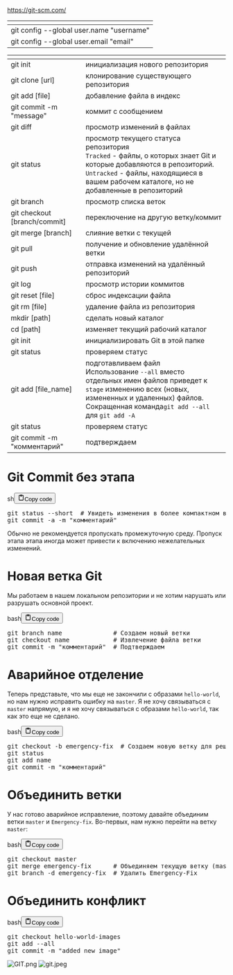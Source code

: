 <p><a href="https://git-scm.com/">https://git-scm.com/</a></p>
<table>
<thead>
<tr>
<th></th>
</tr>
</thead>
<tbody>
<tr>
<td>git config --global user.name "username"</td>
</tr>
<tr>
<td>git config --global user.email "email"</td>
</tr>
</tbody>
</table>
<table>
<thead>
<tr>
<th></th>
<th></th>
</tr>
</thead>
<tbody>
<tr>
<td>git init</td>
<td>инициализация нового репозитория</td>
</tr>
<tr>
<td>git clone [url]</td>
<td>клонирование существующего репозитория</td>
</tr>
<tr>
<td>git add [file]</td>
<td>добавление файла в индекс</td>
</tr>
<tr>
<td>git commit -m "message"</td>
<td>коммит с сообщением</td>
</tr>
<tr>
<td>git diff</td>
<td>просмотр изменений в файлах</td>
</tr>
<tr>
<td>git status</td>
<td>просмотр текущего статуса репозитория<br><code>Tracked</code> - файлы, о которых знает Git и которые добавляются в репозиторий.<br><code>Untracked</code> - файлы, находящиеся в вашем рабочем каталоге, но не добавленные в репозиторий</td>
</tr>
<tr>
<td>git branch</td>
<td>просмотр списка веток</td>
</tr>
<tr>
<td>git checkout [branch/commit]</td>
<td>переключение на другую ветку/коммит</td>
</tr>
<tr>
<td>git merge [branch]</td>
<td>слияние ветки с текущей</td>
</tr>
<tr>
<td>git pull</td>
<td>получение и обновление удалённой ветки</td>
</tr>
<tr>
<td>git push</td>
<td>отправка изменений на удалённый репозиторий</td>
</tr>
<tr>
<td>git log</td>
<td>просмотр истории коммитов</td>
</tr>
<tr>
<td>git reset [file]</td>
<td>сброс индексации файла</td>
</tr>
<tr>
<td>git rm [file]</td>
<td>удаление файла из репозитория</td>
</tr>
<tr>
<td>mkdir [path]</td>
<td>сделать новый каталог</td>
</tr>
<tr>
<td>cd [path]</td>
<td>изменяет текущий рабочий каталог</td>
</tr>
<tr>
<td>git init</td>
<td>инициализировать Git в этой папке</td>
</tr>
<tr>
<td>git status</td>
<td>проверяем статус</td>
</tr>
<tr>
<td>git add [file_name]</td>
<td>подготавливаем файл<br>Использование <code>--all</code> вместо отдельных имен файлов приведет к<br><code>stage</code> изменению всех (новых, измененных и удаленных) файлов.<br>Сокращенная команда<code>git add --all</code> для <code>git add -A</code></td>
</tr>
<tr>
<td>git status</td>
<td>проверяем статус</td>
</tr>
<tr>
<td>git commit -m "комментарий"</td>
<td>подтверждаем</td>
</tr>
</tbody>
</table>
<h1>Git Commit без этапа</h1>
<div class="code_element"><div class="lang_line"><text>sh</text><button class="copy_code_button" onclick="CopyCode(this)"><svg style="width: 1.2em;height: 1.2em;" aria-hidden="true" xmlns="http://www.w3.org/2000/svg" fill="none" viewBox="0 0 24 24"><path stroke="currentColor" stroke-linecap="round" stroke-linejoin="round" stroke-width="2" d="M15 4h3a1 1 0 0 1 1 1v15a1 1 0 0 1-1 1H6a1 1 0 0 1-1-1V5a1 1 0 0 1 1-1h3m0 3h6m-5-4v4h4V3h-4Z"/></svg><text class="unselectable">Copy code</text></button></div><div class="code language-sh"><div class="highlight"><pre><span></span>git<span class="w"> </span>status<span class="w"> </span>--short<span class="w">  </span><span class="c1"># Увидеть изменения в более компактном виде</span>
git<span class="w"> </span>commit<span class="w"> </span>-a<span class="w"> </span>-m<span class="w"> </span><span class="s2">&quot;комментарий&quot;</span>
</pre></div></div></div>
<p>Обычно не рекомендуется пропускать промежуточную среду.
Пропуск этапа этапа иногда может привести к включению нежелательных изменений.</p>
<h1>Новая ветка Git</h1>
<p>Мы работаем в нашем локальном репозитории
и не хотим нарушать или разрушать основной проект.</p>
<div class="code_element"><div class="lang_line"><text>bash</text><button class="copy_code_button" onclick="CopyCode(this)"><svg style="width: 1.2em;height: 1.2em;" aria-hidden="true" xmlns="http://www.w3.org/2000/svg" fill="none" viewBox="0 0 24 24"><path stroke="currentColor" stroke-linecap="round" stroke-linejoin="round" stroke-width="2" d="M15 4h3a1 1 0 0 1 1 1v15a1 1 0 0 1-1 1H6a1 1 0 0 1-1-1V5a1 1 0 0 1 1-1h3m0 3h6m-5-4v4h4V3h-4Z"/></svg><text class="unselectable">Copy code</text></button></div><div class="code language-bash"><div class="highlight"><pre><span></span>git<span class="w"> </span>branch<span class="w"> </span>name<span class="w">              </span><span class="c1"># Создаем новый ветки</span>
git<span class="w"> </span>checkout<span class="w"> </span>name<span class="w">            </span><span class="c1"># Извлечение файла ветки</span>
git<span class="w"> </span>commit<span class="w"> </span>-m<span class="w"> </span><span class="s2">&quot;комментарий&quot;</span><span class="w">  </span><span class="c1"># Подтверждаем</span>
</pre></div></div></div>

<h1>Аварийное отделение</h1>
<p>Теперь представьте, что мы еще не закончили с образами <code>hello-world</code>, но нам нужно исправить ошибку на <code>master</code>.
Я не хочу связываться с <code>master</code> напрямую, и я не хочу связываться с образами <code>hello-world</code>, так как это еще не сделано.</p>
<div class="code_element"><div class="lang_line"><text>bash</text><button class="copy_code_button" onclick="CopyCode(this)"><svg style="width: 1.2em;height: 1.2em;" aria-hidden="true" xmlns="http://www.w3.org/2000/svg" fill="none" viewBox="0 0 24 24"><path stroke="currentColor" stroke-linecap="round" stroke-linejoin="round" stroke-width="2" d="M15 4h3a1 1 0 0 1 1 1v15a1 1 0 0 1-1 1H6a1 1 0 0 1-1-1V5a1 1 0 0 1 1-1h3m0 3h6m-5-4v4h4V3h-4Z"/></svg><text class="unselectable">Copy code</text></button></div><div class="code language-bash"><div class="highlight"><pre><span></span>git<span class="w"> </span>checkout<span class="w"> </span>-b<span class="w"> </span>emergency-fix<span class="w">  </span><span class="c1"># Создаем новую ветку для решения чрезвычайной ситуации</span>
git<span class="w"> </span>status
git<span class="w"> </span>add<span class="w"> </span>name
git<span class="w"> </span>commit<span class="w"> </span>-m<span class="w"> </span><span class="s2">&quot;комментарий&quot;</span>
</pre></div></div></div>

<h1>Объединить ветки</h1>
<p>У нас готово аварийное исправление,
поэтому давайте объединим ветки <code>master</code> и <code>Emergency-fix</code>.
Во-первых, нам нужно перейти на ветку <code>master</code>:</p>
<div class="code_element"><div class="lang_line"><text>bash</text><button class="copy_code_button" onclick="CopyCode(this)"><svg style="width: 1.2em;height: 1.2em;" aria-hidden="true" xmlns="http://www.w3.org/2000/svg" fill="none" viewBox="0 0 24 24"><path stroke="currentColor" stroke-linecap="round" stroke-linejoin="round" stroke-width="2" d="M15 4h3a1 1 0 0 1 1 1v15a1 1 0 0 1-1 1H6a1 1 0 0 1-1-1V5a1 1 0 0 1 1-1h3m0 3h6m-5-4v4h4V3h-4Z"/></svg><text class="unselectable">Copy code</text></button></div><div class="code language-bash"><div class="highlight"><pre><span></span>git<span class="w"> </span>checkout<span class="w"> </span>master
git<span class="w"> </span>merge<span class="w"> </span>emergency-fix<span class="w">      </span><span class="c1"># Объединяем текущую ветку (master) с Emergency-fix</span>
git<span class="w"> </span>branch<span class="w"> </span>-d<span class="w"> </span>emergency-fix<span class="w">  </span><span class="c1"># Удалить Emergency-Fix</span>
</pre></div></div></div>

<h1>Объединить конфликт</h1>
<div class="code_element"><div class="lang_line"><text>bash</text><button class="copy_code_button" onclick="CopyCode(this)"><svg style="width: 1.2em;height: 1.2em;" aria-hidden="true" xmlns="http://www.w3.org/2000/svg" fill="none" viewBox="0 0 24 24"><path stroke="currentColor" stroke-linecap="round" stroke-linejoin="round" stroke-width="2" d="M15 4h3a1 1 0 0 1 1 1v15a1 1 0 0 1-1 1H6a1 1 0 0 1-1-1V5a1 1 0 0 1 1-1h3m0 3h6m-5-4v4h4V3h-4Z"/></svg><text class="unselectable">Copy code</text></button></div><div class="code language-bash"><div class="highlight"><pre><span></span>git<span class="w"> </span>checkout<span class="w"> </span>hello-world-images
git<span class="w"> </span>add<span class="w"> </span>--all
git<span class="w"> </span>commit<span class="w"> </span>-m<span class="w"> </span><span class="s2">&quot;added new image&quot;</span>
</pre></div></div></div>

<p><img alt="GIT.png" src="General/GIT/GIT.png" />
<img alt="git.jpeg" src="General/GIT/git.jpeg" /></p>